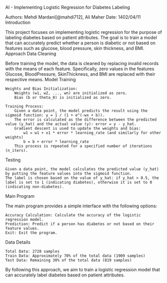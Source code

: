 AI - Implementing Logistic Regression for Diabetes Labeling

Authors: Mehdi Mardani[@mahdi712], Ali Maher
Date: 1402/04/11
Introduction

This project focuses on implementing logistic regression for the purpose of labeling diabetes based on patient attributes. The goal is to train a model that can accurately predict whether a person is diabetic or not based on features such as glucose, blood pressure, skin thickness, and BMI.
Approach
Data Cleaning

Before training the model, the data is cleaned by replacing invalid records with the means of each feature. Specifically, zero values in the features Glucose, BloodPressure, SkinThickness, and BMI are replaced with their respective means.
Model Training

    Weights and Bias Initialization:
        Weights (w1, w2, ..., wn) are initialized as zero.
        Bias (b or theta_0) is initialized as zero.

    Training Process:
        Given a data point, the model predicts the result using the sigmoid function: y = 1 / (1 + e^(-wx + b)).
        The error is calculated as the difference between the predicted value (y_hat) and the actual value (y): error = y - y_hat.
        Gradient descent is used to update the weights and bias:
            w1 = w1 + x1 * error * learning_rate (and similarly for other weights)
            b = b + error * learning_rate
        This process is repeated for a specified number of iterations (n_iters).

Testing

    Given a data point, the model calculates the predicted value (y_hat) by putting the feature values into the sigmoid function.
    The label is chosen based on the value of y_hat: if y_hat > 0.5, the label is set to 1 (indicating diabetes), otherwise it is set to 0 (indicating non-diabetes).

Main Program

The main program provides a simple interface with the following options:

    Accuracy Calculation: Calculate the accuracy of the logistic regression model.
    Prediction: Predict if a person has diabetes or not based on their feature values.
    Exit: Exit the program.

Data Details

    Total Data: 2728 samples
    Train Data: Approximately 70% of the total data (1909 samples)
    Test Data: Remaining 30% of the total data (819 samples)

By following this approach, we aim to train a logistic regression model that can accurately label diabetes based on patient attributes.
